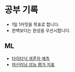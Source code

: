 # 공부 기록
- 1일 1커밋을 목표로 합니다.
- 완벽보다는 완성을 우선시합니다.
## ML
- [타이타닉 생존자 예측](./ML/titanic_ML/titanic_ML.md)
- [머신러닝 성능 평가 지표](./ML/evaluation.md)
